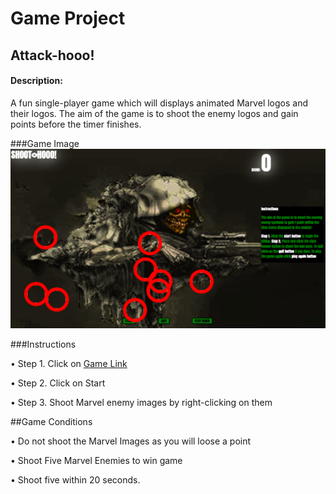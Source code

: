 # Game Project

## Attack-hooo!

#### Description:
A fun single-player game which will displays animated Marvel logos and their logos. The aim of the game is to shoot the enemy logos and gain points before the timer finishes. 

###Game Image
![](gamescreen.png)

###Instructions 

• Step 1. Click on [Game Link ](https://saltsplinkler12.github.io/Game-Project/)

• Step 2. Click on Start

• Step 3. Shoot Marvel enemy images by right-clicking on them 
 
##Game Conditions 

• Do not shoot the Marvel Images as you will loose a point 

• Shoot Five Marvel Enemies to win game

• Shoot five within 20 seconds.